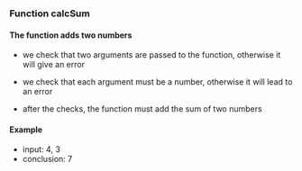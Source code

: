### Function calcSum

#### The function adds two numbers

- we check that two arguments are passed to the function, otherwise it will give an error

- we check that each argument must be a number, otherwise it will lead to an error

- after the checks, the function must add the sum of two numbers


#### Example

- input: 4, 3
- conclusion: 7
